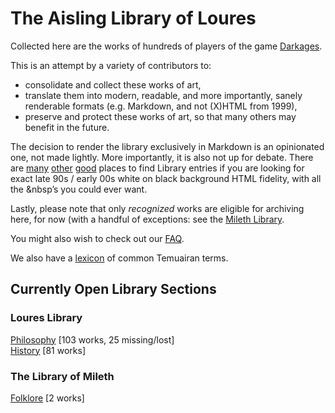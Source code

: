 # The Aisling Library of Loures

Collected here are the works of hundreds of players of the game [Darkages](http://www.darkages.com).

This is an attempt by a variety of contributors to:

* consolidate and collect these works of art,
* translate them into modern, readable, and more importantly, sanely renderable formats (e.g. Markdown, and not (X)HTML from 1999),
* preserve and protect these works of art, so that many others may benefit in the future.

The decision to render the library exclusively in Markdown is an opinionated
one, not made lightly. More importantly, it is also not up for debate. There
are [many](http://milethlibrary.weebly.com/philosophy.html)
[other](http://darkages.com/community.html)
[good](http://http://loureslibrary.aisling-spark.de/) places to find Library
entries if you are looking for exact late 90s / early 00s white on black
background HTML fidelity, with all the &nbsp’s you could ever want.

Lastly, please note that only *recognized* works are eligible for archiving
here, for now (with a handful of exceptions: see the [Mileth Library](./Mileth).

You might also wish to check out our [FAQ](./FAQ.md).

We also have a [lexicon](./LEXICON.md) of common Temuairan terms.

## Currently Open Library Sections

### Loures Library

[Philosophy](./Philosophy/README.md) [103 works, 25 missing/lost]  
[History](./History/README.md) [81 works]  

### The Library of Mileth

[Folklore](Mileth/Folklore) [2 works]  

